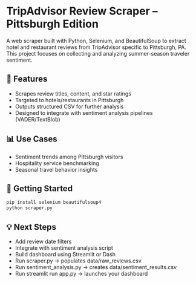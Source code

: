 # TripAdvisor Review Scraper – Pittsburgh Edition

A web scraper built with Python, Selenium, and BeautifulSoup to extract hotel and restaurant reviews from TripAdvisor specific to Pittsburgh, PA. This project focuses on collecting and analyzing summer-season traveler sentiment.

## 🔧 Features
- Scrapes review titles, content, and star ratings
- Targeted to hotels/restaurants in Pittsburgh
- Outputs structured CSV for further analysis
- Designed to integrate with sentiment analysis pipelines (VADER/TextBlob)

## 📊 Use Cases
- Sentiment trends among Pittsburgh visitors
- Hospitality service benchmarking
- Seasonal travel behavior insights

## 🚀 Getting Started
```bash
pip install selenium beautifulsoup4
python scraper.py
```

## 💡 Next Steps
- Add review date filters
- Integrate with sentiment analysis script
- Build dashboard using Streamlit or Dash
- Run scraper.py → populates data/raw_reviews.csv
- Run sentiment_analysis.py → creates data/sentiment_results.csv
- Run streamlit run app.py → launches your dashboard
